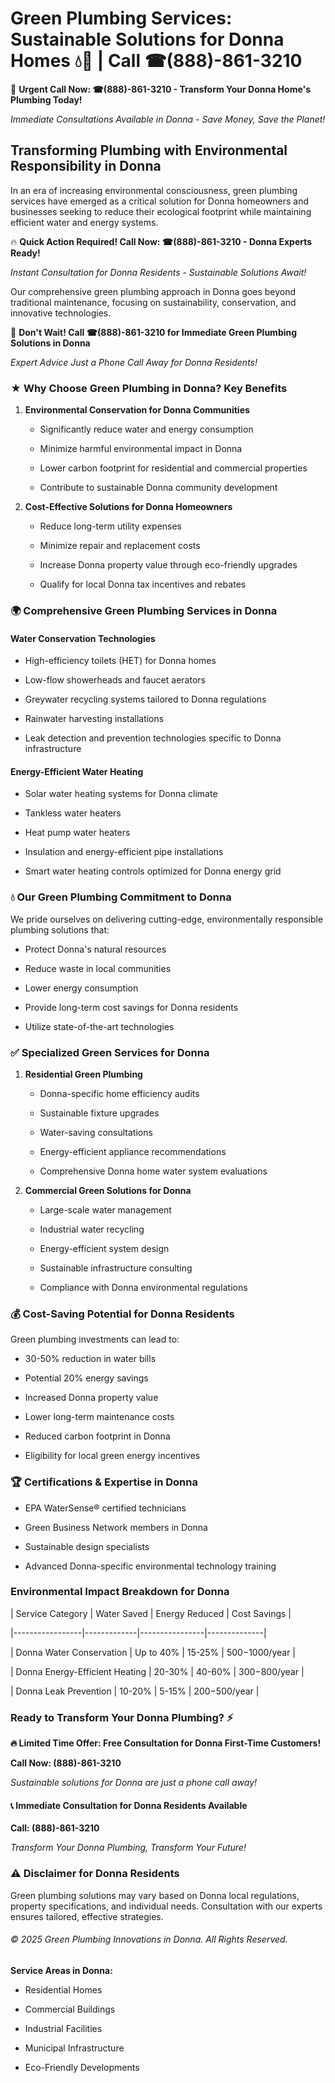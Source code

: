 # Green Plumbing Services: Sustainable Solutions for Donna Homes 💧🌿 | Call ☎(888)-861-3210

🚨 **Urgent Call Now: ☎(888)-861-3210 - Transform Your Donna Home's Plumbing Today!**
*Immediate Consultations Available in Donna - Save Money, Save the Planet!*

## Transforming Plumbing with Environmental Responsibility in Donna

In an era of increasing environmental consciousness, green plumbing services have emerged as a critical solution for Donna homeowners and businesses seeking to reduce their ecological footprint while maintaining efficient water and energy systems. 

🔥 **Quick Action Required! Call Now: ☎(888)-861-3210 - Donna Experts Ready!**
*Instant Consultation for Donna Residents - Sustainable Solutions Await!*

Our comprehensive green plumbing approach in Donna goes beyond traditional maintenance, focusing on sustainability, conservation, and innovative technologies.

🚨 **Don't Wait! Call ☎(888)-861-3210 for Immediate Green Plumbing Solutions in Donna**
*Expert Advice Just a Phone Call Away for Donna Residents!*

### ★ Why Choose Green Plumbing in Donna? Key Benefits

1. **Environmental Conservation for Donna Communities** 
   - Significantly reduce water and energy consumption
   - Minimize harmful environmental impact in Donna
   - Lower carbon footprint for residential and commercial properties
   - Contribute to sustainable Donna community development

2. **Cost-Effective Solutions for Donna Homeowners** 
   - Reduce long-term utility expenses
   - Minimize repair and replacement costs
   - Increase Donna property value through eco-friendly upgrades
   - Qualify for local Donna tax incentives and rebates

### 🌍 Comprehensive Green Plumbing Services in Donna

#### Water Conservation Technologies
- High-efficiency toilets (HET) for Donna homes
- Low-flow showerheads and faucet aerators
- Greywater recycling systems tailored to Donna regulations
- Rainwater harvesting installations
- Leak detection and prevention technologies specific to Donna infrastructure

#### Energy-Efficient Water Heating
- Solar water heating systems for Donna climate
- Tankless water heaters
- Heat pump water heaters
- Insulation and energy-efficient pipe installations
- Smart water heating controls optimized for Donna energy grid

### 💧 Our Green Plumbing Commitment to Donna

We pride ourselves on delivering cutting-edge, environmentally responsible plumbing solutions that:
- Protect Donna's natural resources
- Reduce waste in local communities
- Lower energy consumption
- Provide long-term cost savings for Donna residents
- Utilize state-of-the-art technologies

### ✅ Specialized Green Services for Donna

1. **Residential Green Plumbing**
   - Donna-specific home efficiency audits
   - Sustainable fixture upgrades
   - Water-saving consultations
   - Energy-efficient appliance recommendations
   - Comprehensive Donna home water system evaluations

2. **Commercial Green Solutions for Donna**
   - Large-scale water management
   - Industrial water recycling
   - Energy-efficient system design
   - Sustainable infrastructure consulting
   - Compliance with Donna environmental regulations

### 💰 Cost-Saving Potential for Donna Residents

Green plumbing investments can lead to:
- 30-50% reduction in water bills
- Potential 20% energy savings
- Increased Donna property value
- Lower long-term maintenance costs
- Reduced carbon footprint in Donna
- Eligibility for local green energy incentives

### 🏆 Certifications & Expertise in Donna

- EPA WaterSense® certified technicians
- Green Business Network members in Donna
- Sustainable design specialists
- Advanced Donna-specific environmental technology training

### Environmental Impact Breakdown for Donna

| Service Category | Water Saved | Energy Reduced | Cost Savings |
|-----------------|-------------|----------------|--------------|
| Donna Water Conservation | Up to 40% | 15-25% | $500-$1000/year |
| Donna Energy-Efficient Heating | 20-30% | 40-60% | $300-$800/year |
| Donna Leak Prevention | 10-20% | 5-15% | $200-$500/year |

### Ready to Transform Your Donna Plumbing? ⚡

**🔥 Limited Time Offer: Free Consultation for Donna First-Time Customers!**

**Call Now: (888)-861-3210**
*Sustainable solutions for Donna are just a phone call away!*

#### 📞 Immediate Consultation for Donna Residents Available

**Call: (888)-861-3210**
*Transform Your Donna Plumbing, Transform Your Future!*

### ⚠️ Disclaimer for Donna Residents

Green plumbing solutions may vary based on Donna local regulations, property specifications, and individual needs. Consultation with our experts ensures tailored, effective strategies.

###### © 2025 Green Plumbing Innovations in Donna. All Rights Reserved.

**Service Areas in Donna:** 
- Residential Homes
- Commercial Buildings
- Industrial Facilities
- Municipal Infrastructure
- Eco-Friendly Developments